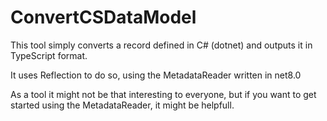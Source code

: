 # ConvertCSDataModel

This tool simply converts a record defined in C# (dotnet) and outputs it in TypeScript format.

It uses Reflection to do so, using the MetadataReader written in net8.0

As a tool it might not be that interesting to everyone, but if you want to get started using the MetadataReader, it might be helpfull.
